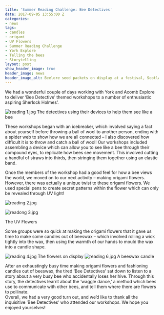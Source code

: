 ```yaml
---
title: 'Summer Reading Challenge: Bee Detectives'
date: 2017-09-05 13:55:00 Z
categories:
- news
tags:
- candles
- origami
- UV Flowers
- Summer Reading Challenge
- York Explore
- Telling the bees
- Storytelling
layout: post
show_header_image: true
header_image: news
header_image_alt: Beelore seed packets on display at a festival, Scotland 2015
---
```


We had a wonderful couple of days working with York and Acomb Explore to deliver ‘Bee Detective’ themed workshops to a number of enthusiastic aspiring Sherlock Holmes’.

![reading 1.jpg](/uploads/reading%201.jpg)
The detectives using their devices to help them see like a bee

These workshops began with an icebreaker, which involved saying a fact about yourself before throwing a ball of wool to another person, ending with a spider web to show how we are all connected – I also discovered how difficult it is to throw and catch a ball of wool!
Our workshops included assembling a device which can allow you to see like a bee through their compound eyes, to replicate how bees see movement. This involved cutting a handful of straws into thirds, then stringing them together using an elastic band.

Once the members of the workshop had a good feel for how a bee views the world, we moved on to our next activity – making origami flowers. However, there was actually a unique twist to these origami flowers. We used special pens to create secret patterns within the flower which can only be revealed through UV light!

![reading 2.jpg](/uploads/reading%202.jpg)

![readong 3.jpg](/uploads/readong%203.jpg)

The UV Flowers

Some groups were so quick at making the origami flowers that it gave us time to make some candles out of beeswax – which involved rolling a wick tightly into the wax, then using the warmth of our hands to mould the wax into a candle shape.

![reading 4.jpg](/uploads/reading%204.jpg)
The flowers on display
![reading 6.jpg](/uploads/reading%206.jpg)
A beeswax candle

After an exhaustingly busy time making origami flowers and fashioning candles out of beeswax, the tired ‘Bee Detectives’ sat down to listen to a story about a very busy bee who accidentally loses her hive. Through this story, the detectives learnt about the ‘waggle dance,’ a method which bees use to communicate with other bees, and tell them where there are flowers to pollinate.\
Overall, we had a very good turn out, and we’d like to thank all the inquisitive ‘Bee Detectives’ who attended our workshops. We hope you enjoyed yourselves!
